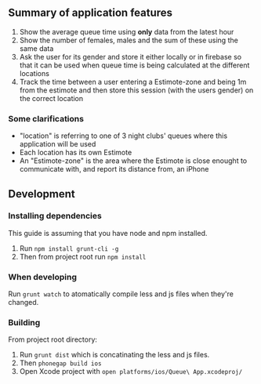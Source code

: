 ## Summary of application features

1. Show the average queue time using **only** data from the latest hour
2. Show the number of females, males and the sum of these using the same data
3. Ask the user for its gender and store it either locally or in
firebase so that it can be used when queue time is being calculated at
the different locations
4. Track the time between a user entering a Estimote-zone and being 1m from
the estimote and then store this session (with the users gender) on the correct location


### Some clarifications

- "location" is referring to one of 3 night clubs' queues
where this application will be used
- Each location has its own Estimote
- An "Estimote-zone" is the area where the Estimote is close
enought to communicate with, and report its distance from,
an iPhone

## Development

### Installing dependencies

This guide is assuming that you have node and npm installed.

1. Run `npm install grunt-cli -g`
2. Then from project root run `npm install`

### When developing

Run `grunt watch` to atomatically compile less and js files when they're changed.

### Building

From project root directory:

1. Run `grunt dist` which is concatinating the less and js files.
2. Then `phonegap build ios`
3. Open Xcode project with `open platforms/ios/Queue\ App.xcodeproj/`
